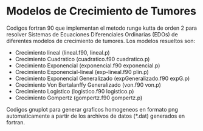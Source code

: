 # Modelos de Crecimiento de Tumores
Codigos fortran 90 que implementan el metodo runge kutta de orden 2 para resolver Sistemas de Ecuaciones Diferenciales Ordinarias (EDOs) de diferentes modelos de crecimiento de tumores.
Los modelos resueltos son:

+ Crecimiento lineal (lineal.f90, lineal.p)
+ Crecimiento Cuadratico (cuadratico.f90 cuadratico.p)
+ Crecimiento Exponencial (exponencial.f90 exponencial.p)
+ Crecimiento Exponencial-lineal (exp-lineal.f90 plin.p)
+ Crecimiento Exponencial Generalizado (expGeneralizado.f90 expG.p)
+ Crecimiento Von Bertalanffy Generalizado (von.f90 von.p)
+ Crecimiento Logistico (logistico.f90 logistico.p)
+ Crecimiento Gompertz (gompertz.f90 gompertz.p)

Codigos gnuplot para generar graficos homogeneos en formato png automaticamente a partir de los archivos de datos (*.dat) generados en fortran.
